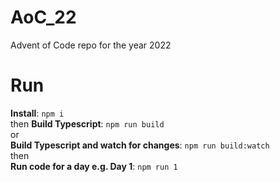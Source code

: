 # AoC_22

Advent of Code repo for the year 2022

# Run

**Install**: `npm i`  
then
**Build Typescript**: `npm run build`  
or  
**Build Typescript and watch for changes**: `npm run build:watch`  
then  
**Run code for a day e.g. Day 1**: `npm run 1`
